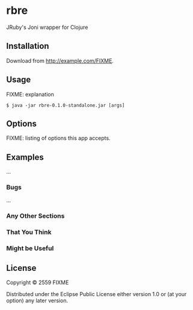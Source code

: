 # rbre

JRuby's Joni wrapper for Clojure

## Installation

Download from http://example.com/FIXME.

## Usage

FIXME: explanation

    $ java -jar rbre-0.1.0-standalone.jar [args]

## Options

FIXME: listing of options this app accepts.

## Examples

...

### Bugs

...

### Any Other Sections
### That You Think
### Might be Useful

## License

Copyright © 2559 FIXME

Distributed under the Eclipse Public License either version 1.0 or (at
your option) any later version.
